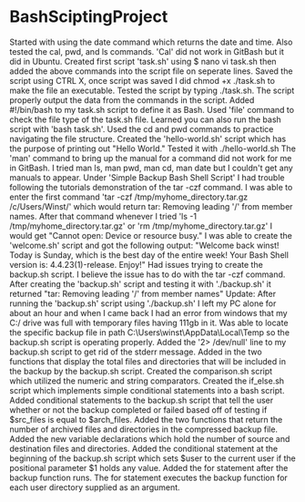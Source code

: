 # BashSciptingProject

Started with using the date command which returns the date and time.
Also tested the cal, pwd, and ls commands. 'Cal' did not work in GitBash but it did in Ubuntu.
Created first script 'task.sh' using $ nano vi task.sh then added the above commands into the script file on seperate lines.
Saved the script using CTRL X, once script was saved I did chmod +x ./task.sh to make the file an executable.
Tested the script by typing ./task.sh. The script properly output the data from the commands in the script.
Added #!/bin/bash to my task.sh script to define it as Bash.
Used 'file' command to check the file type of the task.sh file. 
Learned you can also run the bash script with 'bash task.sh'.
Used the cd and pwd commands to practice navigating the file structure. 
Created the 'hello-world.sh' script which has the purpose of printing out "Hello World." Tested it with ./hello-world.sh
The 'man' command to bring up the manual for a command did not work for me in GitBash. 
I tried man ls, man pwd, man cd, man date but I couldn't get any manuals to appear.
Under 'Simple Backup Bash Shell Script' I had trouble following the tutorials demonstration of the tar -czf command.
I was able to enter the first command 'tar -czf /tmp/myhome_directory.tar.gz /c/Users/Winst/' which would return tar: Removing leading '/' from member names.
After that command whenever I tried 'ls -1 /tmp/myhome_directory.tar.gz' or 'rm /tmp/myhome_directory.tar.gz' I would get "Cannot open: Device or resource busy."
I was able to create the 'welcome.sh' script and got the following output: "Welcome back winst! Today is Sunday, which is the best day of the entire week! Your Bash Shell version is: 4.4.23(1)-release. Enjoy!"
Had issues trying to create the backup.sh script. I believe the issue has to do with the tar -czf command. 
After creating the 'backup.sh' script and testing it with './backup.sh' it returned "tar: Removing leading '/' from member names"
Update: After running the 'backup.sh' script using './backup.sh' I left my PC alone for about an hour and when I came back I had an error from windows that my C:/ drive was full with temporary files having 111gb in it. 
Was able to locate the specific backup file in path C:\Users\winst\AppData\Local\Temp so the backup.sh script is operating properly.
Added the '2> /dev/null' line to my backup.sh script to get rid of the stderr message. 
Added in the two functions that display the total files and directories that will be included in the backup by the backup.sh script. 
Created the comparison.sh script which utilized the numeric and string comparators. 
Created the if_else.sh script which implements simple conditional statements into a bash script. 
Added conditional statements to the backup.sh script that tell the user whether or not the backup completed or failed based off of testing if $src_files is equal to $arch_files.
Added the two functions that return the number of archived files and directories in the compressed backup file. 
Added the new variable declarations which hold the number of source and destination files and directories. 
Added the conditional statement at the beginning of the backup.sh script which sets $user to the current user if the positional parameter $1 holds any value. 
Added the for statement after the backup function runs. 
The for statement executes the backup function for each user directory supplied as an argument. 

